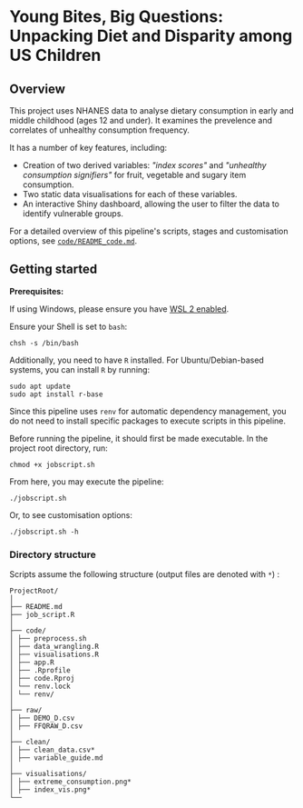 # Young Bites, Big Questions: Unpacking Diet and Disparity among US Children

## Overview
This project uses NHANES data to analyse dietary consumption in early and middle childhood (ages 12 and under). It examines the prevelence and correlates of unhealthy consumption frequency.

It has a number of key features, including:
* Creation of two derived variables: _"index scores"_ and _"unhealthy consumption signifiers"_ for fruit, vegetable and sugary item consumption.
* Two static data visualisations for each of these variables.
* An interactive Shiny dashboard, allowing the user to filter the data to identify vulnerable groups.

For a detailed overview of this pipeline's scripts, stages and customisation options, see [`code/README_code.md`](https://github.com/Sam-Andrews/child-diet-inequality/blob/main/code/README_code.md).


## Getting started
**Prerequisites:**

If using Windows, please ensure you have [WSL 2 enabled](https://learn.microsoft.com/en-us/windows/wsl/install). 

Ensure your Shell is set to `bash`:
```
chsh -s /bin/bash
```

Additionally, you need to have `R` installed. For Ubuntu/Debian-based systems, you can install `R` by running:
```
sudo apt update
sudo apt install r-base
```
Since this pipeline uses `renv` for automatic dependency management, you do not need to install specific packages to execute scripts in this pipeline. 

Before running the pipeline, it should first be made executable. In the project root directory, run:
```
chmod +x jobscript.sh
```
From here, you may execute the pipeline:
```
./jobscript.sh
```
Or, to see customisation options:
```
./jobscript.sh -h
```

### Directory structure

Scripts assume the following structure (output files are denoted with `*`) :

```
ProjectRoot/
│
├── README.md
├── job_script.R
│
├── code/
│ ├── preprocess.sh
│ ├── data_wrangling.R
│ ├── visualisations.R
│ ├── app.R
│ ├── .Rprofile
│ ├── code.Rproj
│ └── renv.lock
│ └── renv/
│
├── raw/
│ ├── DEMO_D.csv
│ ├── FFQRAW_D.csv
│
├── clean/
│ ├── clean_data.csv*
│ ├── variable_guide.md
│
├── visualisations/
│ ├── extreme_consumption.png*
│ ├── index_vis.png*
└── 
